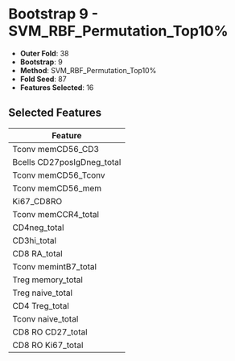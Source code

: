 # Bootstrap 9 - SVM_RBF_Permutation_Top10%

- **Outer Fold**: 38
- **Bootstrap**: 9
- **Method**: SVM_RBF_Permutation_Top10%
- **Fold Seed**: 87
- **Features Selected**: 16

## Selected Features

| Feature |
|---------|
| Tconv memCD56_CD3 |
| Bcells CD27posIgDneg_total |
| Tconv memCD56_Tconv |
| Tconv memCD56_mem |
| Ki67_CD8RO |
| Tconv memCCR4_total |
| CD4neg_total |
| CD3hi_total |
| CD8 RA_total |
| Tconv memintB7_total |
| Treg memory_total |
| Treg naive_total |
| CD4 Treg_total |
| Tconv naive_total |
| CD8 RO CD27_total |
| CD8 RO Ki67_total |
